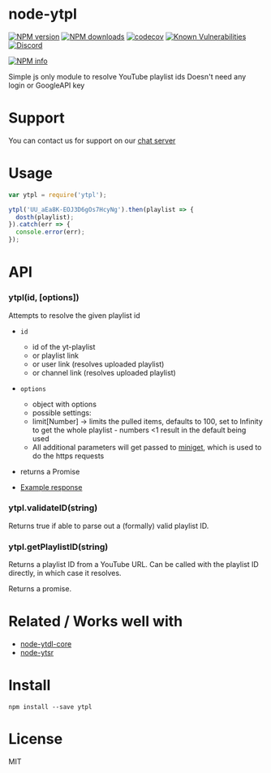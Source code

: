 # node-ytpl
[![NPM version](https://img.shields.io/npm/v/ytpl.svg?maxAge=3600)](https://www.npmjs.com/package/ytpl)
[![NPM downloads](https://img.shields.io/npm/dt/ytpl.svg?maxAge=3600)](https://www.npmjs.com/package/ytpl)
[![codecov](https://codecov.io/gh/timeforaninja/node-ytpl/branch/master/graph/badge.svg)](https://codecov.io/gh/timeforaninja/node-ytpl)
[![Known Vulnerabilities](https://snyk.io/test/github/timeforaninja/node-ytpl/badge.svg)](https://snyk.io/test/github/timeforaninja/node-ytpl)
[![Discord](https://img.shields.io/discord/484464227067887645.svg)](https://discord.gg/V3vSCs7)

[![NPM info](https://nodei.co/npm/ytpl.png?downloads=true&stars=true)](https://nodei.co/npm/ytpl/)

Simple js only module to resolve YouTube playlist ids
Doesn't need any login or GoogleAPI key

# Support
You can contact us for support on our [chat server](https://discord.gg/V3vSCs7)

# Usage

```js
var ytpl = require('ytpl');

ytpl('UU_aEa8K-EOJ3D6gOs7HcyNg').then(playlist => {
  dosth(playlist);
}).catch(err => {
  console.error(err);
});
```


# API
### ytpl(id, [options])

Attempts to resolve the given playlist id

* `id`
    * id of the yt-playlist
    * or playlist link
    * or user link (resolves uploaded playlist)
    * or channel link (resolves uploaded playlist)
* `options`
    * object with options
    * possible settings:
    * limit[Number] -> limits the pulled items, defaults to 100, set to Infinity to get the whole playlist - numbers <1 result in the default being used
    * All additional parameters will get passed to [miniget](https://github.com/fent/node-miniget), which is used to do the https requests

* returns a Promise
* [Example response](https://github.com/timeforaninja/node-ytpl/blob/master/example/example_output)

### ytpl.validateID(string)

Returns true if able to parse out a (formally) valid playlist ID.

### ytpl.getPlaylistID(string)

Returns a playlist ID from a YouTube URL. Can be called with the playlist ID directly, in which case it resolves.

Returns a promise.


# Related / Works well with

* [node-ytdl-core](https://github.com/fent/node-ytdl-core)
* [node-ytsr](https://github.com/TimeForANinja/node-ytsr)


# Install

    npm install --save ytpl



# License
MIT
